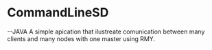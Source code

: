 # CommandLineSD
--JAVA
A simple apication that ilustreate comunication between many clients and many nodes with one master using RMY.
